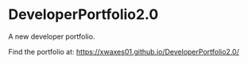# DeveloperPortfolio2.0
A new developer portfolio.

Find the portfolio at: https://xwaxes01.github.io/DeveloperPortfolio2.0/

